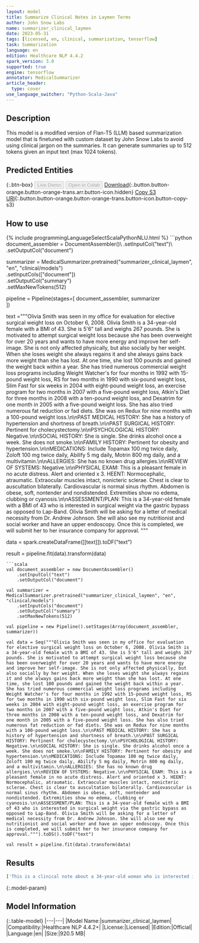 ```yaml
---
layout: model
title: Summarize Clinical Notes in Laymen Terms
author: John Snow Labs
name: summarizer_clinical_laymen
date: 2023-05-31
tags: [licensed, en, clinical, summarization, tensorflow]
task: Summarization
language: en
edition: Healthcare NLP 4.4.2
spark_version: 3.0
supported: true
engine: tensorflow
annotator: MedicalSummarizer
article_header:
  type: cover
use_language_switcher: "Python-Scala-Java"
---
```


## Description

This model is a modified version of Flan-T5 (LLM) based summarization model that is finetuned with custom dataset by John Snow Labs to avoid using clinical jargon on the summaries.  It can generate summaries up to 512 tokens given an input text (max 1024 tokens).

## Predicted Entities



{:.btn-box}
<button class="button button-orange" disabled>Live Demo</button>
<button class="button button-orange" disabled>Open in Colab</button>
[Download](https://s3.amazonaws.com/auxdata.johnsnowlabs.com/clinical/models/summarizer_clinical_laymen_en_4.4.2_3.0_1685557633038.zip){:.button.button-orange.button-orange-trans.arr.button-icon.hidden}
[Copy S3 URI](s3://auxdata.johnsnowlabs.com/clinical/models/summarizer_clinical_laymen_en_4.4.2_3.0_1685557633038.zip){:.button.button-orange.button-orange-trans.button-icon.button-copy-s3}

## How to use



<div class="tabs-box" markdown="1">
{% include programmingLanguageSelectScalaPythonNLU.html %}
```python
document_assembler = DocumentAssembler()\
    .setInputCol("text")\
    .setOutputCol("document")

summarizer = MedicalSummarizer.pretrained("summarizer_clinical_laymen", "en", "clinical/models")\
    .setInputCols(["document"])\
    .setOutputCol("summary")\
    .setMaxNewTokens(512)

pipeline = Pipeline(stages=[
    document_assembler,
    summarizer  
])

text ="""Olivia Smith was seen in my office for evaluation for elective surgical weight loss on October 6, 2008. Olivia Smith is a 34-year-old female with a BMI of 43. She is 5'6" tall and weighs 267 pounds. She is motivated to attempt surgical weight loss because she has been overweight for over 20 years and wants to have more energy and improve her self-image. She is not only affected physically, but also socially by her weight. When she loses weight she always regains it and she always gains back more weight than she has lost. At one time, she lost 100 pounds and gained the weight back within a year. She has tried numerous commercial weight loss programs including Weight Watcher's for four months in 1992 with 15-pound weight loss, RS for two months in 1990 with six-pound weight loss, Slim Fast for six weeks in 2004 with eight-pound weight loss, an exercise program for two months in 2007 with a five-pound weight loss, Atkin's Diet for three months in 2008 with a ten-pound weight loss, and Dexatrim for one month in 2005 with a five-pound weight loss. She has also tried numerous fat reduction or fad diets. She was on Redux for nine months with a 100-pound weight loss.\n\nPAST MEDICAL HISTORY: She has a history of hypertension and shortness of breath.\n\nPAST SURGICAL HISTORY: Pertinent for cholecystectomy.\n\nPSYCHOLOGICAL HISTORY: Negative.\n\nSOCIAL HISTORY: She is single. She drinks alcohol once a week. She does not smoke.\n\nFAMILY HISTORY: Pertinent for obesity and hypertension.\n\nMEDICATIONS: Include Topamax 100 mg twice daily, Zoloft 100 mg twice daily, Abilify 5 mg daily, Motrin 800 mg daily, and a multivitamin.\n\nALLERGIES: She has no known drug allergies.\n\nREVIEW OF SYSTEMS: Negative.\n\nPHYSICAL EXAM: This is a pleasant female in no acute distress. Alert and oriented x 3. HEENT: Normocephalic, atraumatic. Extraocular muscles intact, nonicteric sclerae. Chest is clear to auscultation bilaterally. Cardiovascular is normal sinus rhythm. Abdomen is obese, soft, nontender and nondistended. Extremities show no edema, clubbing or cyanosis.\n\nASSESSMENT/PLAN: This is a 34-year-old female with a BMI of 43 who is interested in surgical weight via the gastric bypass as opposed to Lap-Band. Olivia Smith will be asking for a letter of medical necessity from Dr. Andrew Johnson. She will also see my nutritionist and social worker and have an upper endoscopy. Once this is completed, we will submit her to her insurance company for approval.
"""

data = spark.createDataFrame([[text]]).toDF("text")

result = pipeline.fit(data).transform(data)
```
```scala
val document_assembler = new DocumentAssembler()
    .setInputCol("text")
    .setOutputCol("document")

val summarizer = MedicalSummarizer.pretrained("summarizer_clinical_laymen", "en", "clinical/models")
    .setInputCols("document")
    .setOutputCol("summary")
    .setMaxNewTokens(512)

val pipeline = new Pipeline().setStages(Array(document_assembler, summarizer))

val data = Seq("""Olivia Smith was seen in my office for evaluation for elective surgical weight loss on October 6, 2008. Olivia Smith is a 34-year-old female with a BMI of 43. She is 5'6" tall and weighs 267 pounds. She is motivated to attempt surgical weight loss because she has been overweight for over 20 years and wants to have more energy and improve her self-image. She is not only affected physically, but also socially by her weight. When she loses weight she always regains it and she always gains back more weight than she has lost. At one time, she lost 100 pounds and gained the weight back within a year. She has tried numerous commercial weight loss programs including Weight Watcher's for four months in 1992 with 15-pound weight loss, RS for two months in 1990 with six-pound weight loss, Slim Fast for six weeks in 2004 with eight-pound weight loss, an exercise program for two months in 2007 with a five-pound weight loss, Atkin's Diet for three months in 2008 with a ten-pound weight loss, and Dexatrim for one month in 2005 with a five-pound weight loss. She has also tried numerous fat reduction or fad diets. She was on Redux for nine months with a 100-pound weight loss.\n\nPAST MEDICAL HISTORY: She has a history of hypertension and shortness of breath.\n\nPAST SURGICAL HISTORY: Pertinent for cholecystectomy.\n\nPSYCHOLOGICAL HISTORY: Negative.\n\nSOCIAL HISTORY: She is single. She drinks alcohol once a week. She does not smoke.\n\nFAMILY HISTORY: Pertinent for obesity and hypertension.\n\nMEDICATIONS: Include Topamax 100 mg twice daily, Zoloft 100 mg twice daily, Abilify 5 mg daily, Motrin 800 mg daily, and a multivitamin.\n\nALLERGIES: She has no known drug allergies.\n\nREVIEW OF SYSTEMS: Negative.\n\nPHYSICAL EXAM: This is a pleasant female in no acute distress. Alert and oriented x 3. HEENT: Normocephalic, atraumatic. Extraocular muscles intact, nonicteric sclerae. Chest is clear to auscultation bilaterally. Cardiovascular is normal sinus rhythm. Abdomen is obese, soft, nontender and nondistended. Extremities show no edema, clubbing or cyanosis.\n\nASSESSMENT/PLAN: This is a 34-year-old female with a BMI of 43 who is interested in surgical weight via the gastric bypass as opposed to Lap-Band. Olivia Smith will be asking for a letter of medical necessity from Dr. Andrew Johnson. She will also see my nutritionist and social worker and have an upper endoscopy. Once this is completed, we will submit her to her insurance company for approval.""").toDS().toDF("text")

val result = pipeline.fit(data).transform(data)
```
</div>

## Results

```bash
['This is a clinical note about a 34-year-old woman who is interested in having weight loss surgery. She has been overweight for over 20 years and wants to have more energy and improve her self-image. She has tried many diets and weight loss programs, but has not been successful in keeping the weight off. She has a history of hypertension and shortness of breath, but is not allergic to any medications. She will have an upper endoscopy and will be contacted by a nutritionist and social worker. The plan is to have her weight loss surgery through the gastric bypass, rather than Lap-Band.']
```

{:.model-param}
## Model Information

{:.table-model}
|---|---|
|Model Name:|summarizer_clinical_laymen|
|Compatibility:|Healthcare NLP 4.4.2+|
|License:|Licensed|
|Edition:|Official|
|Language:|en|
|Size:|920.5 MB|